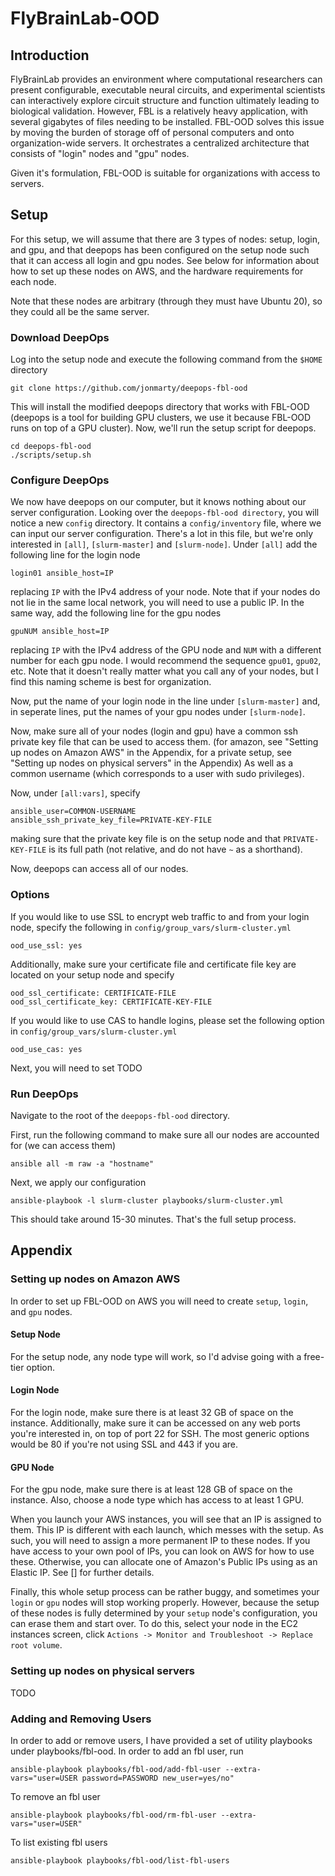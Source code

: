 # FlyBrainLab-OOD

## Introduction

FlyBrainLab provides an environment where computational researchers can present configurable, executable neural circuits, and experimental scientists can interactively explore circuit structure and function ultimately leading to biological validation. However, FBL is a relatively heavy application, with several gigabytes of files needing to be installed. FBL-OOD solves this issue by moving the burden of storage off of personal computers and onto organization-wide servers. It orchestrates a centralized architecture that consists of "login" nodes and "gpu" nodes.

Given it's formulation, FBL-OOD is suitable for organizations with access to servers.

## Setup

For this setup, we will assume that there are 3 types of nodes: setup, login, and gpu, and that deepops has been configured on the setup node such that it can access all login and gpu nodes. See below for information about how to set up these nodes on AWS, and the hardware requirements for each node.

Note that these nodes are arbitrary (through they must have Ubuntu 20), so they could all be the same server.

### Download DeepOps

Log into the setup node and execute the following command from the `$HOME` directory

```console
git clone https://github.com/jonmarty/deepops-fbl-ood
```

This will install the modified deepops directory that works with FBL-OOD (deepops is a tool for building GPU clusters, we use it because FBL-OOD runs on top of a GPU cluster). Now, we'll run the setup script for deepops.

```console
cd deepops-fbl-ood
./scripts/setup.sh
```

### Configure DeepOps

We now have deepops on our computer, but it knows nothing about our server configuration. Looking over the `deepops-fbl-ood directory`, you will notice a new `config` directory. It contains a `config/inventory` file, where we can input our server configuration. There's a lot in this file, but we're only interested in `[all]`, `[slurm-master]` and `[slurm-node]`. Under `[all]` add the following line for the login node

```console
login01 ansible_host=IP
```

replacing `IP` with the IPv4 address of your node. Note that if your nodes do not lie in the same local network, you will need to use a public IP. In the same way, add the following line for the gpu nodes

```console
gpuNUM ansible_host=IP
```

replacing `IP` with the IPv4 address of the GPU node and `NUM` with a different number for each gpu node. I would recommend the sequence `gpu01`, `gpu02`, etc. Note that it doesn't really matter what you call any of your nodes, but I find this naming scheme is best for organization.

Now, put the name of your login node in the line under `[slurm-master]` and, in seperate lines, put the names of your gpu nodes under `[slurm-node]`.

Now, make sure all of your nodes (login and gpu) have a common ssh private key file that can be used to access them. (for amazon, see "Setting up nodes on Amazon AWS" in the Appendix, for a private setup, see "Setting up nodes on physical servers" in the Appendix) As well as a common username (which corresponds to a user with sudo privileges).

Now, under `[all:vars]`, specify

```console
ansible_user=COMMON-USERNAME
ansible_ssh_private_key_file=PRIVATE-KEY-FILE
```

making sure that the private key file is on the setup node and that `PRIVATE-KEY-FILE` is its full path (not relative, and do not have `~` as a shorthand).

Now, deepops can access all of our nodes.

### Options

If you would like to use SSL to encrypt web traffic to and from your login node, specify the following in `config/group_vars/slurm-cluster.yml`

```console
ood_use_ssl: yes
```

Additionally, make sure your certificate file and certificate file key are located on your setup node and specify

```console
ood_ssl_certificate: CERTIFICATE-FILE
ood_ssl_certificate_key: CERTIFICATE-KEY-FILE
```

If you would like to use CAS to handle logins, please set the following option in `config/group_vars/slurm-cluster.yml`

```console
ood_use_cas: yes
```

Next, you will need to set TODO

### Run DeepOps

Navigate to the root of the `deepops-fbl-ood` directory.

First, run the following command to make sure all our nodes are accounted for (we can access them)

```console
ansible all -m raw -a "hostname"
```

Next, we apply our configuration

```console
ansible-playbook -l slurm-cluster playbooks/slurm-cluster.yml
```

This should take around 15-30 minutes. That's the full setup process.

## Appendix

### Setting up nodes on Amazon AWS

In order to set up FBL-OOD on AWS you will need to create `setup`, `login`, and `gpu` nodes. 

#### Setup Node

For the setup node, any node type will work, so I'd advise going with a free-tier option.

#### Login Node

For the login node, make sure there is at least 32 GB of space on the instance. Additionally, make sure it can be accessed on any web ports you're interested in, on top of port 22 for SSH. The most generic options would be 80 if you're not using SSL and 443 if you are.

#### GPU Node

For the gpu node, make sure there is at least 128 GB of space on the instance. Also, choose a node type which has access to at least 1 GPU.

When you launch your AWS instances, you will see that an IP is assigned to them. This IP is different with each launch, which messes with the setup. As such, you will need to assign a more permanent IP to these nodes. If you have access to your own pool of IPs, you can look on AWS for how to use these. Otherwise, you can allocate one of Amazon's Public IPs using as an Elastic IP. See [] for further details.

Finally, this whole setup process can be rather buggy, and sometimes your `login` or `gpu` nodes will stop working properly. However, because the setup of these nodes is fully determined by your `setup` node's configuration, you can erase them and start over. To do this, select your node in the EC2 instances screen, click `Actions -> Monitor and Troubleshoot -> Replace root volume`.

### Setting up nodes on physical servers

TODO

### Adding and Removing Users

In order to add or remove users, I have provided a set of utility playbooks under playbooks/fbl-ood. In order to add an fbl user, run

```console
ansible-playbook playbooks/fbl-ood/add-fbl-user --extra-vars="user=USER password=PASSWORD new_user=yes/no"
```

To remove an fbl user

```console
ansible-playbook playbooks/fbl-ood/rm-fbl-user --extra-vars="user=USER"
```

To list existing fbl users

```console
ansible-playbook playbooks/fbl-ood/list-fbl-users
```
